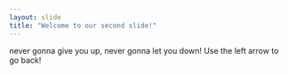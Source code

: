 ```yaml
---
layout: slide
title: "Welcome to our second slide!"
---
```

never gonna give you up, never gonna let you down!
Use the left arrow to go back!
